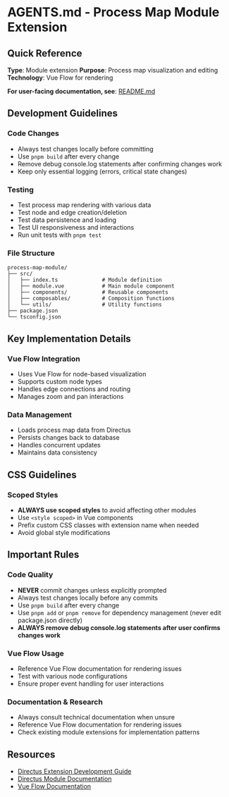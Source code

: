 # AGENTS.md - Process Map Module Extension

## Quick Reference

**Type**: Module extension
**Purpose**: Process map visualization and editing
**Technology**: Vue Flow for rendering

**For user-facing documentation, see**: [README.md](README.md)

## Development Guidelines

### Code Changes
- Always test changes locally before committing
- Use `pnpm build` after every change
- Remove debug console.log statements after confirming changes work
- Keep only essential logging (errors, critical state changes)

### Testing
- Test process map rendering with various data
- Test node and edge creation/deletion
- Test data persistence and loading
- Test UI responsiveness and interactions
- Run unit tests with `pnpm test`

### File Structure
```
process-map-module/
├── src/
│   ├── index.ts              # Module definition
│   ├── module.vue            # Main module component
│   ├── components/           # Reusable components
│   ├── composables/          # Composition functions
│   └── utils/                # Utility functions
├── package.json
└── tsconfig.json
```

## Key Implementation Details

### Vue Flow Integration
- Uses Vue Flow for node-based visualization
- Supports custom node types
- Handles edge connections and routing
- Manages zoom and pan interactions

### Data Management
- Loads process map data from Directus
- Persists changes back to database
- Handles concurrent updates
- Maintains data consistency

## CSS Guidelines

### Scoped Styles
- **ALWAYS use scoped styles** to avoid affecting other modules
- Use `<style scoped>` in Vue components
- Prefix custom CSS classes with extension name when needed
- Avoid global style modifications

## Important Rules

### Code Quality
- **NEVER** commit changes unless explicitly prompted
- Always test changes locally before any commits
- Use `pnpm build` after every change
- Use `pnpm add` or `pnpm remove` for dependency management (never edit package.json directly)
- **ALWAYS remove debug console.log statements after user confirms changes work**

### Vue Flow Usage
- Reference Vue Flow documentation for rendering issues
- Test with various node configurations
- Ensure proper event handling for user interactions

### Documentation & Research
- Always consult technical documentation when unsure
- Reference Vue Flow documentation for rendering issues
- Check existing module extensions for implementation patterns

## Resources

- [Directus Extension Development Guide](https://docs.directus.io/extensions/)
- [Directus Module Documentation](https://docs.directus.io/extensions/modules/)
- [Vue Flow Documentation](https://vueflow.dev/)


